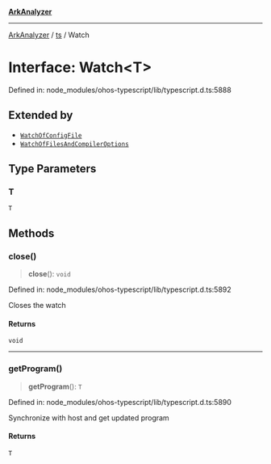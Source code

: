 [**ArkAnalyzer**](../../../../README.md)

***

[ArkAnalyzer](../../../../globals.md) / [ts](../README.md) / Watch

# Interface: Watch\<T\>

Defined in: node\_modules/ohos-typescript/lib/typescript.d.ts:5888

## Extended by

- [`WatchOfConfigFile`](WatchOfConfigFile.md)
- [`WatchOfFilesAndCompilerOptions`](WatchOfFilesAndCompilerOptions.md)

## Type Parameters

### T

`T`

## Methods

### close()

> **close**(): `void`

Defined in: node\_modules/ohos-typescript/lib/typescript.d.ts:5892

Closes the watch

#### Returns

`void`

***

### getProgram()

> **getProgram**(): `T`

Defined in: node\_modules/ohos-typescript/lib/typescript.d.ts:5890

Synchronize with host and get updated program

#### Returns

`T`

